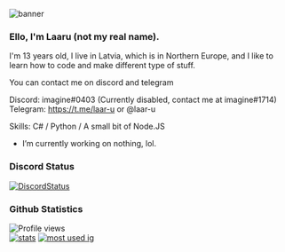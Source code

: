 ![banner](https://raw.githubusercontent.com/stop-bark/stop-bark/master/banner2.png)

### Ello, I'm Laaru (not my real name).

I'm 13 years old, I live in Latvia, which is in Northern Europe, and I like to learn how to code and make different type of stuff.  

You can contact me on discord and telegram  

Discord: imagine#0403 (Currently disabled, contact me at imagine#1714)  
Telegram: https://t.me/laar-u or @laar-u  

Skills: C# / Python / A small bit of Node.JS  

- I’m currently working on nothing, lol.

### Discord Status
[![DiscordStatus](https://discord.c99.nl/widget/theme-4/831059031262625854.png)](https://discord.c99.nl/)

### Github Statistics
![Profile views](https://gpvc.arturio.dev/stop-bark) <br> [![stats](https://github-readme-stats.vercel.app/api?username=stop-bark&show_icons=true&theme=synthwave)](https://github.com/anuraghazra/github-readme-stats) [![most used ig](https://github-readme-stats.vercel.app/api/top-langs/?username=stop-bark&layout=compact&theme=synthwave&show_icons=true&langs_count=10)]((https://github.com/anuraghazra/github-readme-stats))
